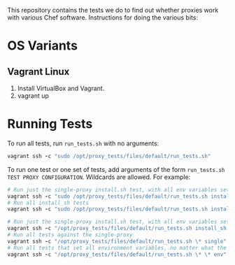 This repository contains the tests we do to find out whether proxies work with various Chef software. Instructions for doing the various bits:

# OS Variants

## Vagrant Linux

1. Install VirtualBox and Vagrant.
2. vagrant up

# Running Tests

To run all tests, run `run_tests.sh` with no arguments:

```ruby
vagrant ssh -c "sudo /opt/proxy_tests/files/default/run_tests.sh"
```

To run one test or one set of tests, add arguments of the form `run_tests.sh TEST PROXY CONFIGURATION`. Wildcards are allowed. For example:

```ruby
# Run just the single-proxy install.sh test, with all env variables set
vagrant ssh -c "sudo /opt/proxy_tests/files/default/run_tests.sh install_sh single env"
# Run all install_sh tests
vagrant ssh -c "sudo /opt/proxy_tests/files/default/run_tests.sh install_sh"
```

```ruby
# Run just the single-proxy install.sh test, with all env variables set
vagrant ssh -c "/opt/proxy_tests/files/default/run_tests.sh install_sh single env"
# Run all tests against the single-proxy
vagrant ssh -c "/opt/proxy_tests/files/default/run_tests.sh \* single"
# Run all tests that set all environment variables, no matter what the proxy
vagrant ssh -c "/opt/proxy_tests/files/default/run_tests.sh \* \* env"
```
